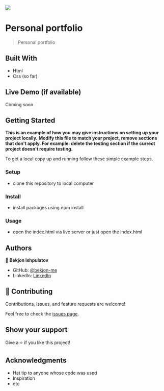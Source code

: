 ![](https://img.shields.io/badge/Microverse-blueviolet)

# Personal portfolio

> Personal portfolio

## Built With

- Html
- Css (so far)

## Live Demo (if available)

Coming soon

## Getting Started

**This is an example of how you may give instructions on setting up your project locally.**
**Modify this file to match your project, remove sections that don't apply. For example: delete the testing section if the currect project doesn't require testing.**

To get a local copy up and running follow these simple example steps.

### Setup

- clone this repository to local computer

### Install

- install packages using npm install

### Usage

- open the index.html via live server or just open the index.html

## Authors

👤 **Bekjon Ishpulatov**

- GitHub: [@bekjon-me](https://github.com/bekjon-me)
- LinkedIn: [LinkedIn](https://linkedin.com/in/bekjonishpulatov)

## 🤝 Contributing

Contributions, issues, and feature requests are welcome!

Feel free to check the [issues page](../../issues/).

## Show your support

Give a ⭐️ if you like this project!

## Acknowledgments

- Hat tip to anyone whose code was used
- Inspiration
- etc
